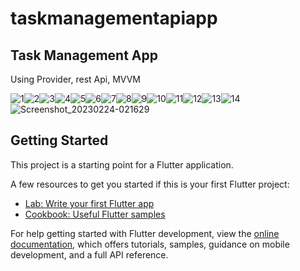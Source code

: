 # taskmanagementapiapp

## Task Management App 
Using Provider, rest Api, MVVM

![1](https://user-images.githubusercontent.com/118268749/221021318-d404d24f-a8c1-4e00-8999-74aa4301fe03.jpg)![2](https://user-images.githubusercontent.com/118268749/221021325-67301295-2d3a-427b-b3c3-a82733f880f5.jpg)![3](https://user-images.githubusercontent.com/118268749/221021332-0deb4bf4-f9be-4f54-bc95-aea7f27bd71d.jpg)![4](https://user-images.githubusercontent.com/118268749/221021338-34cbd635-92b8-4939-a7e7-d70713a580d3.jpg)![5](https://user-images.githubusercontent.com/118268749/221021340-9f26ecda-289d-46b1-bdae-9ce9104f2329.jpg)![6](https://user-images.githubusercontent.com/118268749/221021343-4a35f706-f499-4c08-9017-8ad6f91b0e4b.jpg)![7](https://user-images.githubusercontent.com/118268749/221021349-c19e2654-86b5-4f5e-bda6-6cd89fdd9c33.jpg)![8](https://user-images.githubusercontent.com/118268749/221021354-f6e9fab4-c83b-4319-8b5f-af7d0bdc2c1a.jpg)![9](https://user-images.githubusercontent.com/118268749/221021359-b265106e-8604-4a33-9ed7-4373ad9e8bec.jpg)![10](https://user-images.githubusercontent.com/118268749/221021363-9476c21a-e16a-4765-8190-f1eb429b0652.jpg)![11](https://user-images.githubusercontent.com/118268749/221021370-c109233c-8041-471e-9724-64774e8b520d.jpg)![12](https://user-images.githubusercontent.com/118268749/221021374-6fee6edf-e08f-43a2-9bba-d9f1f1ed5ee3.jpg)![13](https://user-images.githubusercontent.com/118268749/221021378-58fccd89-c0ef-48ad-ba79-bb4f30053d99.jpg)![14](https://user-images.githubusercontent.com/118268749/221021383-b2f98f6d-9430-44ab-99cf-ef8a0cb0862a.jpg)![Screenshot_20230224-021629](https://user-images.githubusercontent.com/118268749/221021386-802066d4-38df-41c6-99f5-579bd075c57e.jpg)

## Getting Started

This project is a starting point for a Flutter application.

A few resources to get you started if this is your first Flutter project:

- [Lab: Write your first Flutter app](https://docs.flutter.dev/get-started/codelab)
- [Cookbook: Useful Flutter samples](https://docs.flutter.dev/cookbook)

For help getting started with Flutter development, view the
[online documentation](https://docs.flutter.dev/), which offers tutorials,
samples, guidance on mobile development, and a full API reference.
